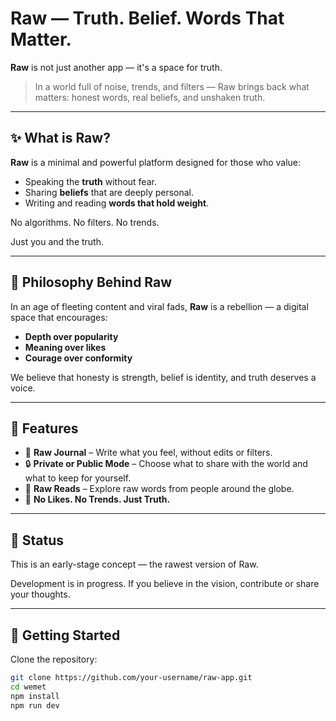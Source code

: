 # Raw — Truth. Belief. Words That Matter.

**Raw** is not just another app — it's a space for truth.

> In a world full of noise, trends, and filters — Raw brings back what matters: honest words, real beliefs, and unshaken truth.

---

## ✨ What is Raw?

**Raw** is a minimal and powerful platform designed for those who value:
- Speaking the **truth** without fear.
- Sharing **beliefs** that are deeply personal.
- Writing and reading **words that hold weight**.

No algorithms. No filters. No trends.

Just you and the truth.

---

## 🧠 Philosophy Behind Raw

In an age of fleeting content and viral fads, **Raw** is a rebellion — a digital space that encourages:

- **Depth over popularity**
- **Meaning over likes**
- **Courage over conformity**

We believe that honesty is strength, belief is identity, and truth deserves a voice.

---

## 📱 Features

- 📝 **Raw Journal** – Write what you feel, without edits or filters.
- 🔒 **Private or Public Mode** – Choose what to share with the world and what to keep for yourself.
- 📖 **Raw Reads** – Explore raw words from people around the globe.
- 🧭 **No Likes. No Trends. Just Truth.**

---

## 🚧 Status

This is an early-stage concept — the rawest version of Raw.

Development is in progress. If you believe in the vision, contribute or share your thoughts.

---

## 🚀 Getting Started

Clone the repository:

```bash
git clone https://github.com/your-username/raw-app.git
cd wemet
npm install
npm run dev
